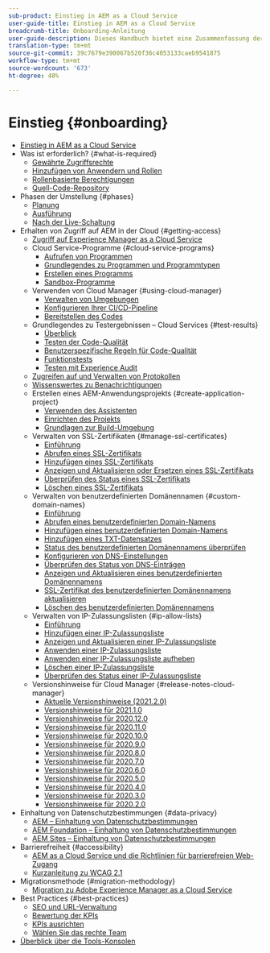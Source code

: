 ```yaml
---
sub-product: Einstieg in AEM as a Cloud Service
user-guide-title: Einstieg in AEM as a Cloud Service
breadcrumb-title: Onboarding-Anleitung
user-guide-description: Dieses Handbuch bietet eine Zusammenfassung der ersten Schritte mit Experience Manager as a Cloud Service, einschließlich der Zugangsmöglichkeiten und wichtiger Informationen zum Datenschutz.
translation-type: tm+mt
source-git-commit: 39c7679e390067b520f36c4053133caeb9541875
workflow-type: tm+mt
source-wordcount: '673'
ht-degree: 48%

---
```



# Einstieg {#onboarding}

+ [Einstieg in AEM as a Cloud Service](/help/onboarding/home.md)
+ Was ist erforderlich? {#what-is-required}
   + [Gewährte Zugriffsrechte](what-is-required/access-rights-granted.md)
   + [Hinzufügen von Anwendern und Rollen](what-is-required/add-users-roles.md)
   + [Rollenbasierte Berechtigungen](what-is-required/role-based-permissions.md)
   + [Quell-Code-Repository](what-is-required/source-code-repository.md)
+ Phasen der Umstellung {#phases}
   + [Planung](https://experienceleague.adobe.com/docs/experience-manager-cloud-service/moving/phases/planning.html)
   + [Ausführung](https://experienceleague.adobe.com/docs/experience-manager-cloud-service/moving/phases/execution.html)
   + [Nach der Live-Schaltung](https://experienceleague.adobe.com/docs/experience-manager-cloud-service/moving/phases/post-go-live.html)
+ Erhalten von Zugriff auf AEM in der Cloud {#getting-access}
   + [Zugriff auf Experience Manager as a Cloud Service](getting-access-to-aem-in-cloud/navigation.md)
   + Cloud Service-Programme {#cloud-service-programs}
      + [Aufrufen von Programmen](getting-access-to-aem-in-cloud/first-time-login.md)
      + [Grundlegendes zu Programmen und Programmtypen](getting-access-to-aem-in-cloud/understand-program-types.md)
      + [Erstellen eines Programms](getting-access-to-aem-in-cloud/creating-a-program.md)
      + [Sandbox-Programme](getting-access-to-aem-in-cloud/sandbox-programs.md)
   + Verwenden von Cloud Manager {#using-cloud-manager}
      + [Verwalten von Umgebungen](https://experienceleague.adobe.com/docs/experience-manager-cloud-service/implementing/using-cloud-manager/manage-environments.html?lang=de)
      + [Konfigurieren Ihrer CI/CD-Pipeline](https://experienceleague.adobe.com/docs/experience-manager-cloud-service/implementing/using-cloud-manager/configure-pipeline.html)
      + [Bereitstellen des Codes](https://experienceleague.adobe.com/docs/experience-manager-cloud-service/implementing/using-cloud-manager/deploy-code.html)
   + Grundlegendes zu Testergebnissen – Cloud Services {#test-results}
      + [Überblick](https://experienceleague.adobe.com/docs/experience-manager-cloud-service/implementing/using-cloud-manager/test-results/overview-test-results.html)
      + [Testen der Code-Qualität](https://experienceleague.adobe.com/docs/experience-manager-cloud-service/implementing/using-cloud-manager/test-results/code-quality-testing.html)
      + [Benutzerspezifische Regeln für Code-Qualität](https://experienceleague.adobe.com/docs/experience-manager-cloud-service/implementing/using-cloud-manager/test-results/custom-code-quality-rules.html)
      + [Funktionstests](https://experienceleague.adobe.com/docs/experience-manager-cloud-service/implementing/using-cloud-manager/test-results/functional-testing.html)
      + [Testen mit Experience Audit](https://experienceleague.adobe.com/docs/experience-manager-cloud-service/implementing/using-cloud-manager/test-results/experience-audit-testing.html)
   + [Zugreifen auf und Verwalten von Protokollen](https://experienceleague.adobe.com/docs/experience-manager-cloud-service/implementing/using-cloud-manager/manage-logs.html)
   + [Wissenswertes zu Benachrichtigungen](https://experienceleague.adobe.com/docs/experience-manager-cloud-service/implementing/using-cloud-manager/notifications.html)
   + Erstellen eines AEM-Anwendungsprojekts {#create-application-project}
      + [Verwenden des Assistenten](getting-access-to-aem-in-cloud/using-the-wizard.md)
      + [Einrichten des Projekts](getting-access-to-aem-in-cloud/setting-up-project.md)
      + [Grundlagen zur Build-Umgebung](getting-access-to-aem-in-cloud/build-environment-details.md)
   + Verwalten von SSL-Zertifikaten {#manage-ssl-certificates}
      + [Einführung](https://experienceleague.adobe.com/docs/experience-manager-cloud-service/implementing/using-cloud-manager/manage-ssl-certificates/introduction.html)
      + [Abrufen eines SSL-Zertifikats](https://experienceleague.adobe.com/docs/experience-manager-cloud-service/implementing/using-cloud-manager/manage-ssl-certificates/get-ssl-certificate.html)
      + [Hinzufügen eines SSL-Zertifikats](https://experienceleague.adobe.com/docs/experience-manager-cloud-service/implementing/using-cloud-manager/manage-ssl-certificates/add-ssl-certificate.html)
      + [Anzeigen und Aktualisieren oder Ersetzen eines SSL-Zertifikats](https://experienceleague.adobe.com/docs/experience-manager-cloud-service/implementing/using-cloud-manager/manage-ssl-certificates/view-update-replace-ssl-certificate.html)
      + [Überprüfen des Status eines SSL-Zertifikats](https://experienceleague.adobe.com/docs/experience-manager-cloud-service/implementing/using-cloud-manager/manage-ssl-certificates/check-status-ssl-certificate.html)
      + [Löschen eines SSL-Zertifikats](https://experienceleague.adobe.com/docs/experience-manager-cloud-service/implementing/using-cloud-manager/manage-ssl-certificates/delete-ssl-certificate.html)
   + Verwalten von benutzerdefinierten Domänennamen {#custom-domain-names}
      + [Einführung](https://experienceleague.adobe.com/docs/experience-manager-cloud-service/implementing/using-cloud-manager/custom-domain-names/introduction.html)
      + [Abrufen eines benutzerdefinierten Domain-Namens](https://experienceleague.adobe.com/docs/experience-manager-cloud-service/implementing/using-cloud-manager/custom-domain-names/get-custom-domain-name.html)
      + [Hinzufügen eines benutzerdefinierten Domain-Namens](https://experienceleague.adobe.com/docs/experience-manager-cloud-service/implementing/using-cloud-manager/custom-domain-names/add-custom-domain-name.html)
      + [Hinzufügen eines TXT-Datensatzes](https://experienceleague.adobe.com/docs/experience-manager-cloud-service/implementing/using-cloud-manager/custom-domain-names/add-text-record.html)
      + [Status des benutzerdefinierten Domänennamens überprüfen](https://experienceleague.adobe.com/docs/experience-manager-cloud-service/implementing/using-cloud-manager/custom-domain-names/check-domain-name-status.html)
      + [Konfigurieren von DNS-Einstellungen](https://experienceleague.adobe.com/docs/experience-manager-cloud-service/implementing/using-cloud-manager/custom-domain-names/configure-dns-settings.html)
      + [Überprüfen des Status von DNS-Einträgen](https://experienceleague.adobe.com/docs/experience-manager-cloud-service/implementing/using-cloud-manager/custom-domain-names/check-dns-record-status.html)
      + [Anzeigen und Aktualisieren eines benutzerdefinierten Domänennamens](https://experienceleague.adobe.com/docs/experience-manager-cloud-service/implementing/using-cloud-manager/custom-domain-names/view-update-replace-custom-domain-name.html)
      + [SSL-Zertifikat des benutzerdefinierten Domänennamens aktualisieren](https://experienceleague.adobe.com/docs/experience-manager-cloud-service/implementing/using-cloud-manager/custom-domain-names/update-cdn-ssl-certificate.html)
      + [Löschen des benutzerdefinierten Domänennamens](https://experienceleague.adobe.com/docs/experience-manager-cloud-service/implementing/using-cloud-manager/custom-domain-names/delete-custom-domain-name.html)
   + Verwalten von IP-Zulassungslisten {#ip-allow-lists}
      + [Einführung](https://experienceleague.adobe.com/docs/experience-manager-cloud-service/implementing/using-cloud-manager/ip-allow-lists/introduction.html)
      + [Hinzufügen einer IP-Zulassungsliste](https://experienceleague.adobe.com/docs/experience-manager-cloud-service/implementing/using-cloud-manager/ip-allow-lists/add-ip-allow-lists.html)
      + [Anzeigen und Aktualisieren einer IP-Zulassungsliste](https://experienceleague.adobe.com/docs/experience-manager-cloud-service/implementing/using-cloud-manager/ip-allow-lists/view-update-ip-allow-list.html)
      + [Anwenden einer IP-Zulassungsliste](https://experienceleague.adobe.com/docs/experience-manager-cloud-service/implementing/using-cloud-manager/ip-allow-lists/apply-allow-list.html)
      + [Anwenden einer IP-Zulassungsliste aufheben](https://experienceleague.adobe.com/docs/experience-manager-cloud-service/implementing/using-cloud-manager/ip-allow-lists/unapply-ip-allow-list.html)
      + [Löschen einer IP-Zulassungsliste](https://experienceleague.adobe.com/docs/experience-manager-cloud-service/implementing/using-cloud-manager/ip-allow-lists/delete-ip-allow-list.html)
      + [Überprüfen des Status einer IP-Zulassungsliste](https://experienceleague.adobe.com/docs/experience-manager-cloud-service/implementing/using-cloud-manager/ip-allow-lists/check-ip-allow-list-status.html)
   + Versionshinweise für Cloud Manager {#release-notes-cloud-manager}
      + [Aktuelle Versionshinweise (2021.2.0)](/help/onboarding/release-notes-cloud-manager/release-notes-cm-current.md)
      + [Versionshinweise für 2021.1.0](/help/onboarding/release-notes-cloud-manager/release-notes-cm-2021-1-0.md)
      + [Versionshinweise für 2020.12.0](/help/onboarding/release-notes-cloud-manager/release-notes-cm-2020-12-0.md)
      + [Versionshinweise für 2020.11.0](/help/onboarding/release-notes-cloud-manager/release-notes-cm-2020-11-0.md)
      + [Versionshinweise für 2020.10.0](/help/onboarding/release-notes-cloud-manager/release-notes-cm-2020-10-0.md)
      + [Versionshinweise für 2020.9.0](/help/onboarding/release-notes-cloud-manager/release-notes-cm-2020-9-0.md)
      + [Versionshinweise für 2020.8.0](/help/onboarding/release-notes-cloud-manager/release-notes-cm-2020-8-0.md)
      + [Versionshinweise für 2020.7.0](/help/onboarding/release-notes-cloud-manager/release-notes-cm-2020-7-0.md)
      + [Versionshinweise für 2020.6.0](/help/onboarding/release-notes-cloud-manager/release-notes-cm-2020-6-0.md)
      + [Versionshinweise für 2020.5.0](/help/onboarding/release-notes-cloud-manager/release-notes-cm-2020-5-0.md)
      + [Versionshinweise für 2020.4.0](/help/onboarding/release-notes-cloud-manager/release-notes-cm-2020-4-0.md)
      + [Versionshinweise für 2020.3.0](/help/onboarding/release-notes-cloud-manager/release-notes-cm-2020-3-0.md)
      + [Versionshinweise für 2020.2.0](/help/onboarding/release-notes-cloud-manager/release-notes-cm-2020-2-0.md)
+ Einhaltung von Datenschutzbestimmungen {#data-privacy}
   + [AEM – Einhaltung von Datenschutzbestimmungen](data-privacy-and-protection-readiness/aem-readiness.md)
   + [AEM Foundation – Einhaltung von Datenschutzbestimmungen](data-privacy-and-protection-readiness/foundation-readiness.md)
   + [AEM Sites – Einhaltung von Datenschutzbestimmungen](data-privacy-and-protection-readiness/sites-readiness.md)
+ Barrierefreiheit {#accessibility}
   + [AEM as a Cloud Service und die Richtlinien für barrierefreien Web-Zugang](accessibility/web-accessibility.md)
   + [Kurzanleitung zu WCAG 2.1](accessibility/quick-guide-wcag.md)
+ Migrationsmethode {#migration-methodology}
   + [Migration zu Adobe Experience Manager as a Cloud Service](migration-methodology/getting-started.md)
+ Best Practices {#best-practices}
   + [SEO und URL-Verwaltung](best-practices/seo-and-url-management.md)
   + [Bewertung der KPIs](best-practices/assessing-kpis.md)
   + [KPIs ausrichten](best-practices/aligning-kpis.md)
   + [Wählen Sie das rechte Team](best-practices/choose-right-team.md)
+ [Überblick über die Tools-Konsolen](tools-consoles.md)
